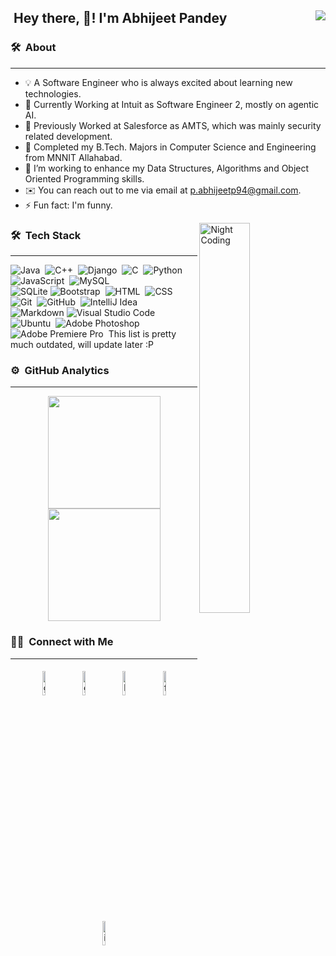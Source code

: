 ## &nbsp;Hey there, 👋! I'm Abhijeet Pandey <img align="right" src="https://visitor-badge.glitch.me/badge?page_id=abhijeetp94.abhijeetp94" />

### 🛠 &nbsp;About
<hr>

- 💡 A Software Engineer who is always excited about learning new technologies.
- 🔭 Currently Working at Intuit as Software Engineer 2, mostly on agentic AI.
- 🔭 Previously Worked at Salesforce as AMTS, which was mainly security related development.
- 🔭 Completed my B.Tech. Majors in Computer Science and Engineering from MNNIT Allahabad. 
- 🌱 I’m working to enhance my Data Structures, Algorithms and Object Oriented Programming skills.
- ✉️ You can reach out to me via email at p.abhijeetp94@gmail.com.
- ⚡ Fun fact: I'm funny.
<!-- 
- 👯 I’m looking to collaborate on ...
- 🤔 I’m looking for help with ...
- 💬 Ask me about ...
- 📫 How to reach me: ...
- 😄 Pronouns: ...
- ⚡ Fun fact: ... -->


<img alt="Night Coding" src="https://media.giphy.com/media/13HgwGsXF0aiGY/giphy.gif" height="40%" width="40%" align="right"/>

### 🛠 &nbsp;Tech Stack
<hr>

![Java](https://img.shields.io/badge/-Java-05122A?style=flat&logo=Java&logoColor=FFA518)&nbsp;
![C++](https://img.shields.io/badge/-C++-05122A?style=flat&logo=C%2B%2B&logoColor=00599C)&nbsp;
![Django](https://img.shields.io/badge/-Django-05122A?style=flat&logo=django&logoColor=brightgreen)&nbsp;
![C](https://img.shields.io/badge/-C-05122A?style=flat&logo=C&logoColor=A8B9CC)&nbsp;
![Python](https://img.shields.io/badge/-Python-05122A?style=flat&logo=python)&nbsp;
![JavaScript](https://img.shields.io/badge/-JavaScript-05122A?style=flat&logo=javascript)&nbsp;
![MySQL](https://img.shields.io/badge/-MySQL-05122A?style=flat&logo=mysql)\
![SQLite](https://img.shields.io/badge/-SQLite-05122A?style=flat&logo=sqlite)
![Bootstrap](https://img.shields.io/badge/-Bootstrap-05122A?style=flat&logo=bootstrap&logoColor=563D7C)&nbsp;
![HTML](https://img.shields.io/badge/-HTML-05122A?style=flat&logo=HTML5)&nbsp;
![CSS](https://img.shields.io/badge/-CSS-05122A?style=flat&logo=CSS3&logoColor=1572B6)&nbsp;
![Git](https://img.shields.io/badge/-Git-05122A?style=flat&logo=git)&nbsp;
![GitHub](https://img.shields.io/badge/-GitHub-05122A?style=flat&logo=github)&nbsp;
![IntelliJ Idea](https://img.shields.io/badge/-IntelliJ%20Idea-05122A?style=flat&logo=IntelliJIdea&logoColor=lightgray)\
![Markdown](https://img.shields.io/badge/-Markdown-05122A?style=flat&logo=markdown)
![Visual Studio Code](https://img.shields.io/badge/-Visual%20Studio%20Code-05122A?style=flat&logo=visual-studio-code&logoColor=007ACC)&nbsp;
![Ubuntu](https://img.shields.io/badge/-Linux-05122A?style=flat&logo=kalilinux)&nbsp;
![Adobe Photoshop](https://img.shields.io/badge/-Adobe%20Photoshop-05122A?style=flat&logo=adobephotoshop)&nbsp;
![Adobe Premiere Pro](https://img.shields.io/badge/-Adobe%20Premiere%20Pro-05122A?style=flat&logo=adobepremierepro)&nbsp;
This list is pretty much outdated, will update later :P

### ⚙️ &nbsp;GitHub Analytics
<hr>

<p align="center">
<a href="https://github.com/abhijeetp94">
  <img height="180em" src="https://github-readme-stats-eight-theta.vercel.app/api?username=abhijeetp94&show_icons=true&theme=algolia&include_all_commits=true&count_private=true"/>
  <img height="180em" src="https://github-readme-stats-eight-theta.vercel.app/api/top-langs/?username=abhijeetp94&layout=compact&langs_count=8&theme=algolia"/>
</a>
</p>


### 🤝🏻 &nbsp;Connect with Me
<hr>

<p align="center">
	<a href="mailto:p.abhijeetp94@gmail.com"><img alt="github" width="10%" style="padding:5px" src="https://img.icons8.com/clouds/100/000000/gmail.png"/></a>
	<a href="https://github.com/abhijeetp94"><img alt="github" width="10%" style="padding:5px" src="https://img.icons8.com/clouds/100/000000/github.png"/></a>
	<a href="https://www.linkedin.com/in/abhijeetp94"><img alt="linkedin" width="10%" style="padding:5px" src="https://img.icons8.com/clouds/100/000000/linkedin.png"/></a>
	<a href="https://www.facebook.com/p.abhijeetp94"><img alt="facebook" width="10%" style="padding:5px" src="https://img.icons8.com/clouds/100/000000/facebook-new.png"/></a>
	<a href="https://www.instagram.com/pandeyabhijeet/"><img alt="instagram" width="10%" style="padding:5px" src="https://img.icons8.com/clouds/100/000000/instagram.png"/></a>
</p>
